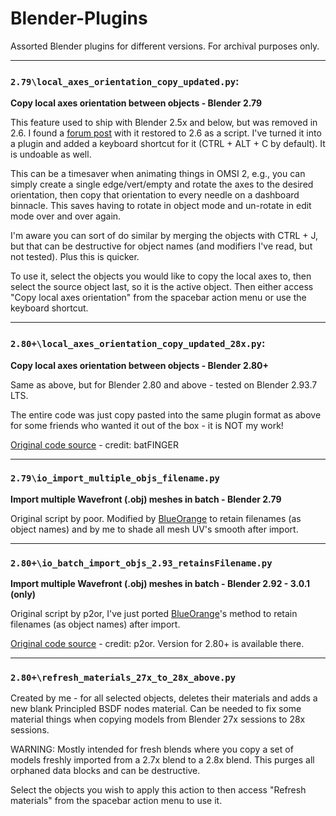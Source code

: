 # Blender-Plugins

Assorted Blender plugins for different versions. For archival purposes only.

***

### `2.79\local_axes_orientation_copy_updated.py`:

**Copy local axes orientation between objects - Blender 2.79**

This feature used to ship with Blender 2.5x and below, but was removed in 2.6. I found a [forum post](https://www.fsdeveloper.com/forum/threads/blender-2-6x-axis-orientation-copy.427932/page-2#post-654236) with it restored to 2.6 as a script. I've turned it into a plugin and added a keyboard shortcut for it (CTRL + ALT + C by default). It is undoable as well.

This can be a timesaver when animating things in OMSI 2, e.g., you can simply create a single edge/vert/empty and rotate the axes to the desired orientation, then copy that orientation to every needle on a dashboard binnacle. This saves having to rotate in object mode and un-rotate in edit mode over and over again.

I'm aware you can sort of do similar by merging the objects with CTRL + J, but that can be destructive for object names (and modifiers I've read, but not tested). Plus this is quicker.

To use it, select the objects you would like to copy the local axes to, then select the source object last, so it is the active object. Then either access "Copy local axes orientation" from the spacebar action menu or use the keyboard shortcut.

***

### `2.80+\local_axes_orientation_copy_updated_28x.py`:

**Copy local axes orientation between objects - Blender 2.80+**

Same as above, but for Blender 2.80 and above - tested on Blender 2.93.7 LTS.

The entire code was just copy pasted into the same plugin format as above for some friends who wanted it out of the box - it is NOT my work!

[Original code source](https://blender.stackexchange.com/questions/230321/rotate-origin-only-to-match-other-object-rotation/230574#230574) - credit: batFINGER

***

### `2.79\io_import_multiple_objs_filename.py`

**Import multiple Wavefront (.obj) meshes in batch - Blender 2.79**

Original script by poor. Modified by [BlueOrange](https://github.com/BlueOrange775) to retain filenames (as object names) and by me to shade all mesh UV's smooth after import.

***

### `2.80+\io_batch_import_objs_2.93_retainsFilename.py`

**Import multiple Wavefront (.obj) meshes in batch - Blender 2.92 - 3.0.1 (only)**

Original script by p2or, I've just ported [BlueOrange](https://github.com/BlueOrange775)'s method to retain filenames (as object names) after import.

[Original code source](https://blender.stackexchange.com/questions/5064/how-to-batch-import-wavefront-obj-files/31825#31825) - credit: p2or. Version for 2.80+ is available there.

***

### `2.80+\refresh_materials_27x_to_28x_above.py`

Created by me - for all selected objects, deletes their materials and adds a new blank Principled BSDF nodes material. Can be needed to fix some material things when copying models from Blender 27x sessions to 28x sessions.

WARNING: Mostly intended for fresh blends where you copy a set of models freshly imported from a 2.7x blend to a 2.8x blend. This purges all orphaned data blocks and can be destructive.

Select the objects you wish to apply this action to then access "Refresh materials" from the spacebar action menu to use it.

